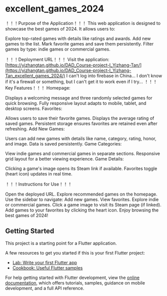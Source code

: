 # excellent_games_2024

！！！Purpose of the Application！！！
This web application is designed to showcase the best games of 2024. It allows users to:

Explore top-rated games with details like ratings and awards.
Add new games to the list.
Mark favorite games and save them persistently.
Filter games by type: indie games or commercial games.

！！！Deployment URL！！！
Visit the application: [https://yizhangtan.github.io/DAD_Course-project-I_Yizhang-Tan/](https://yizhangtan.github.io/DAD_Course-project-I_Yizhang-Tan_excellent_games_2024/)
I can't log into firebase in China... I don't know if it's a firewall or something, but I can't get it to work even if I try...
！！！Key Features！！！
Homepage:

Displays a welcoming message and three randomly selected games for quick browsing.
Fully responsive layout adapts to mobile, tablet, and desktop screens.
Favorites:

Allows users to save their favorite games.
Displays the average rating of saved games.
Persistent storage ensures favorites are retained even after refreshing.
Add New Games:

Users can add new games with details like name, category, rating, honor, and image.
Data is saved persistently.
Game Categories:

View indie games and commercial games in separate sections.
Responsive grid layout for a better viewing experience.
Game Details:

Clicking a game's image opens its Steam link if available.
Favorites toggle (heart icon) updates in real time.


！！！Instructions for Use！！！

Open the deployed URL.
Explore recommended games on the homepage.
Use the sidebar to navigate:
Add new games.
View favorites.
Explore indie or commercial games.
Click a game image to visit its Steam page (if linked).
Add games to your favorites by clicking the heart icon.
Enjoy browsing the best games of 2024!


## Getting Started

This project is a starting point for a Flutter application.

A few resources to get you started if this is your first Flutter project:

- [Lab: Write your first Flutter app](https://docs.flutter.dev/get-started/codelab)
- [Cookbook: Useful Flutter samples](https://docs.flutter.dev/cookbook)

For help getting started with Flutter development, view the
[online documentation](https://docs.flutter.dev/), which offers tutorials,
samples, guidance on mobile development, and a full API reference.

